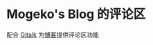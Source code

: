 # Mogeko's Blog 的评论区

配合 [Gitalk](https://github.com/gitalk/gitalk/) 为[博客](https://mogeko.me/)提供评论区功能